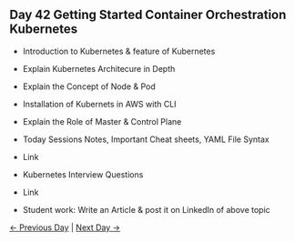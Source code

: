 ## Day 42 Getting Started Container Orchestration Kubernetes

  - Introduction to Kubernetes & feature of Kubernetes
  - Explain Kubernetes Architecure in Depth
  - Explain the Concept of Node & Pod
  - Installation of Kubernets in AWS with CLI
  - Explain the Role of Master & Control Plane
  

  - Today Sessions Notes, Important Cheat sheets, YAML File Syntax 
  - Link
  - Kubernetes Interview Questions
  - Link


  - Student work: Write an Article & post it on LinkedIn of above topic

 [← Previous Day](../day41/README.md) | [Next Day →](../day43/README.md)

